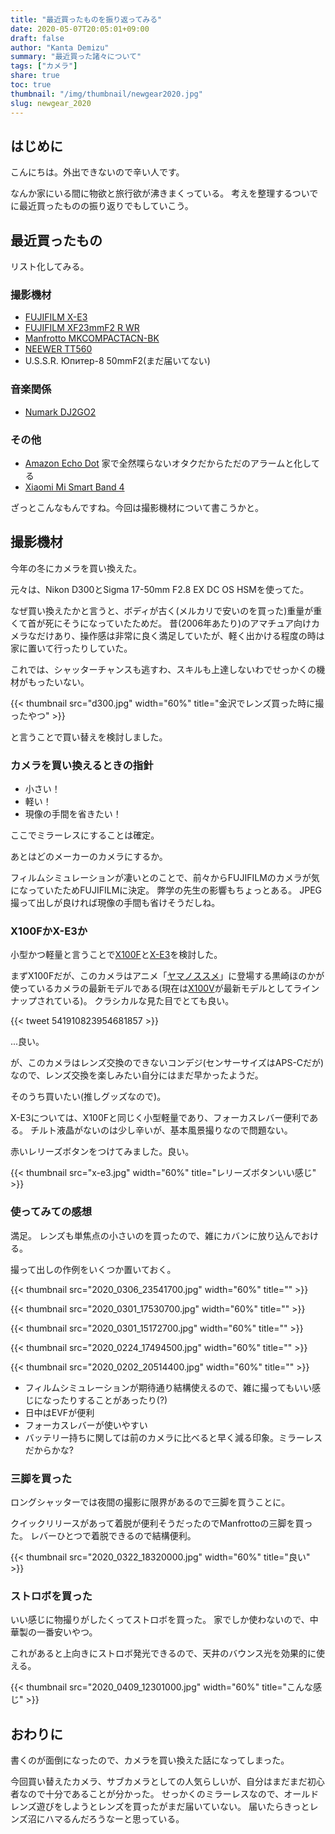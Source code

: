 ```yaml
---
title: "最近買ったものを振り返ってみる"
date: 2020-05-07T20:05:01+09:00
draft: false
author: "Kanta Demizu"
summary: "最近買った諸々について"
tags: ["カメラ"]
share: true
toc: true
thumbnail: "/img/thumbnail/newgear2020.jpg"
slug: newgear_2020
---
```


## はじめに

こんにちは。外出できないので辛い人です。

なんか家にいる間に物欲と旅行欲が沸きまくっている。
考えを整理するついでに最近買ったものの振り返りでもしていこう。

## 最近買ったもの

リスト化してみる。

### 撮影機材

- [FUJIFILM X-E3](https://fujifilm-x.com/ja-jp/products/cameras/x-e3/)
- [FUJIFILM XF23mmF2 R WR](https://fujifilm-x.com/ja-jp/products/lenses/xf23mmf2-r-wr/)
- [Manfrotto MKCOMPACTACN-BK](https://www.manfrotto.com/jp-ja/compact-action-aluminium-tripod-with-hybrid-head-black-mkcompactacn-bk/)
- [NEEWER TT560](https://www.amazon.co.jp/dp/B074W8R183)
- U.S.S.R. Юпитер-8 50mmF2(まだ届いてない)

### 音楽関係

- [Numark DJ2GO2](http://numark.jp/djtogoto/)

### その他

- [Amazon Echo Dot](https://www.amazon.co.jp/dp/B07PHPYPYK) 家で全然喋らないオタクだからただのアラームと化してる
- [Xiaomi Mi Smart Band 4](https://www.mi.com/jp/mi-smart-band-4/)

ざっとこんなもんですね。今回は撮影機材について書こうかと。

## 撮影機材

今年の冬にカメラを買い換えた。

元々は、Nikon D300とSigma 17-50mm F2.8 EX DC OS HSMを使ってた。

なぜ買い換えたかと言うと、ボディが古く(メルカリで安いのを買った)重量が重くて首が死にそうになっていたためだ。
昔(2006年あたり)のアマチュア向けカメラなだけあり、操作感は非常に良く満足していたが、軽く出かける程度の時は家に置いて行ったりしていた。

これでは、シャッターチャンスも逃すわ、スキルも上達しないわでせっかくの機材がもったいない。

{{< thumbnail src="d300.jpg" width="60%" title="金沢でレンズ買った時に撮ったやつ" >}}

と言うことで買い替えを検討しました。

### カメラを買い換えるときの指針

- 小さい！
- 軽い！
- 現像の手間を省きたい！

ここでミラーレスにすることは確定。

あとはどのメーカーのカメラにするか。

フィルムシミュレーションが凄いとのことで、前々からFUJIFILMのカメラが気になっていたためFUJIFILMに決定。
弊学の先生の影響もちょっとある。
JPEG撮って出しが良ければ現像の手間も省けそうだしね。

### X100FかX-E3か

小型かつ軽量と言うことで[X100F](https://fujifilm-x.com/ja-jp/products/cameras/x100f/)と[X-E3](https://fujifilm-x.com/ja-jp/products/cameras/x-e3/)を検討した。

まずX100Fだが、このカメラはアニメ「[ヤマノススメ](http://www.yamanosusume.com)」に登場する黒崎ほのかが使っているカメラの最新モデルである(現在は[X100V](https://fujifilm-x.com/ja-jp/products/cameras/x100v/)が最新モデルとしてラインナップされている)。
クラシカルな見た目でとても良い。

{{< tweet 541910823954681857 >}}

...良い。

が、このカメラはレンズ交換のできないコンデジ(センサーサイズはAPS-Cだが)なので、レンズ交換を楽しみたい自分にはまだ早かったようだ。

そのうち買いたい(推しグッズなので)。

X-E3については、X100Fと同じく小型軽量であり、フォーカスレバー便利である。
チルト液晶がないのは少し辛いが、基本風景撮りなので問題ない。

赤いレリーズボタンをつけてみました。良い。

{{< thumbnail src="x-e3.jpg" width="60%" title="レリーズボタンいい感じ" >}}

### 使ってみての感想

満足。
レンズも単焦点の小さいのを買ったので、雑にカバンに放り込んでおける。

撮って出しの作例をいくつか置いておく。

{{< thumbnail src="2020_0306_23541700.jpg" width="60%" title="" >}}

{{< thumbnail src="2020_0301_17530700.jpg" width="60%" title="" >}}

{{< thumbnail src="2020_0301_15172700.jpg" width="60%" title="" >}}

{{< thumbnail src="2020_0224_17494500.jpg" width="60%" title="" >}}

{{< thumbnail src="2020_0202_20514400.jpg" width="60%" title="" >}}

- フィルムシミュレーションが期待通り結構使えるので、雑に撮ってもいい感じになったりすることがあったり(?)
- 日中はEVFが便利
- フォーカスレバーが使いやすい
- バッテリー持ちに関しては前のカメラに比べると早く減る印象。ミラーレスだからかな?

### 三脚を買った

ロングシャッターでは夜間の撮影に限界があるので三脚を買うことに。

クイックリリースがあって着脱が便利そうだったのでManfrottoの三脚を買った。
レバーひとつで着脱できるので結構便利。

{{< thumbnail src="2020_0322_18320000.jpg" width="60%" title="良い" >}}

### ストロボを買った

いい感じに物撮りがしたくってストロボを買った。
家でしか使わないので、中華製の一番安いやつ。

これがあると上向きにストロボ発光できるので、天井のバウンス光を効果的に使える。

{{< thumbnail src="2020_0409_12301000.jpg" width="60%" title="こんな感じ" >}}

## おわりに

書くのが面倒になったので、カメラを買い換えた話になってしまった。

今回買い替えたカメラ、サブカメラとしての人気らしいが、自分はまだまだ初心者なので十分であることが分かった。
せっかくのミラーレスなので、オールドレンズ遊びをしようとレンズを買ったがまだ届いていない。
届いたらきっとレンズ沼にハマるんだろうなーと思っている。
